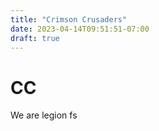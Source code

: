 ```yaml
---
title: "Crimson Crusaders"
date: 2023-04-14T09:51:51-07:00
draft: true
---
```


# CC

We are legion
fs
